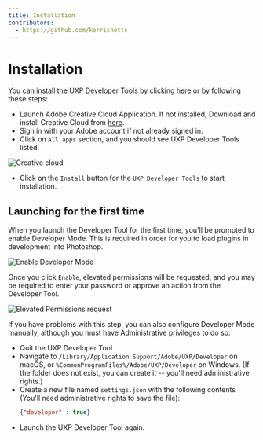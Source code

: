 ```yaml
---
title: Installation
contributors:
  - https://github.com/kerrishotts
---
```


# Installation

You can install the UXP Developer Tools by clicking [here](https://creativecloud.adobe.com/apps/download/uxp-developer-tools) or by following these steps:

* Launch Adobe Creative Cloud Application. If not installed, Download and install Creative Cloud from [here](https://creativecloud.adobe.com/apps/download/creative-cloud).
* Sign in with your Adobe account if not already signed in.
* Click on `All apps` section, and you should see UXP Developer Tools listed.

![Creative cloud](./creative-cloud.png)

* Click on the `Install` button for the `UXP Developer Tools` to start installation.

## Launching for the first time

When you launch the Developer Tool for the first time, you'll be prompted to enable Developer Mode. This is required in order for you to load plugins in development into Photoshop.

![Enable Developer Mode](./devmode.png)

Once you click `Enable`, elevated permissions will be requested, and you may be required to enter your password or approve an action from the Developer Tool.

![Elevated Permissions request](./macos-elevated-permissions.png)

If you have problems with this step, you can also configure Developer Mode manually, although you must have Administrative privileges to do so:

* Quit the UXP Developer Tool
* Navigate to `/Library/Application Support/Adobe/UXP/Developer` on macOS, or `%CommonProgramFiles%/Adobe/UXP/Developer` on Windows. (If the folder does not exist, you can create it -- you'll need administrative rights.)
* Create a new file named `settings.json` with the following contents (You'll need administrative rights to save the file):
    ```json
    {"developer" : true}
    ```
* Launch the UXP Developer Tool again.


